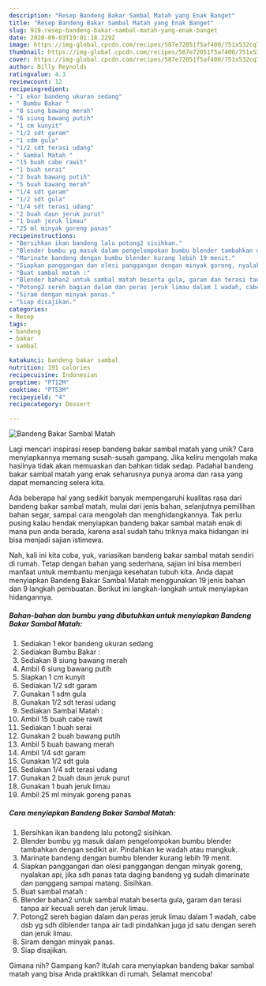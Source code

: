 ```yaml
---
description: "Resep Bandeng Bakar Sambal Matah yang Enak Banget"
title: "Resep Bandeng Bakar Sambal Matah yang Enak Banget"
slug: 919-resep-bandeng-bakar-sambal-matah-yang-enak-banget
date: 2020-09-03T19:01:18.229Z
image: https://img-global.cpcdn.com/recipes/587e72051f5af400/751x532cq70/bandeng-bakar-sambal-matah-foto-resep-utama.jpg
thumbnail: https://img-global.cpcdn.com/recipes/587e72051f5af400/751x532cq70/bandeng-bakar-sambal-matah-foto-resep-utama.jpg
cover: https://img-global.cpcdn.com/recipes/587e72051f5af400/751x532cq70/bandeng-bakar-sambal-matah-foto-resep-utama.jpg
author: Billy Reynolds
ratingvalue: 4.3
reviewcount: 12
recipeingredient:
- "1 ekor bandeng ukuran sedang"
- " Bumbu Bakar "
- "8 siung bawang merah"
- "6 siung bawang putih"
- "1 cm kunyit"
- "1/2 sdt garam"
- "1 sdm gula"
- "1/2 sdt terasi udang"
- " Sambal Matah "
- "15 buah cabe rawit"
- "1 buah serai"
- "2 buah bawang putih"
- "5 buah bawang merah"
- "1/4 sdt garam"
- "1/2 sdt gula"
- "1/4 sdt terasi udang"
- "2 buah daun jeruk purut"
- "1 buah jeruk limau"
- "25 ml minyak goreng panas"
recipeinstructions:
- "Bersihkan ikan bandeng lalu potong2 sisihkan."
- "Blender bumbu yg masuk dalam pengelompokan bumbu blender tambahkan dengan sedikit air. Pindahkan ke wadah atau mangkuk."
- "Marinate bandeng dengan bumbu blender kurang lebih 19 menit."
- "Siapkan panggangan dan olesi panggangan dengan minyak goreng, nyalakan api, jika sdh panas tata daging bandeng yg sudah dimarinate dan panggang sampai matang. Sisihkan."
- "Buat sambal matah :"
- "Blender bahan2 untuk sambal matah beserta gula, garam dan terasi tanpa air kecuali sereh dan jeruk limau."
- "Potong2 sereh bagian dalam dan peras jeruk limau dalam 1 wadah, cabe dsb yg sdh diblender tanpa air tadi pindahkan juga jd satu dengan sereh dan jeruk limau."
- "Siram dengan minyak panas."
- "Siap disajikan."
categories:
- Resep
tags:
- bandeng
- bakar
- sambal

katakunci: bandeng bakar sambal 
nutrition: 191 calories
recipecuisine: Indonesian
preptime: "PT12M"
cooktime: "PT53M"
recipeyield: "4"
recipecategory: Dessert

---
```



![Bandeng Bakar Sambal Matah](https://img-global.cpcdn.com/recipes/587e72051f5af400/751x532cq70/bandeng-bakar-sambal-matah-foto-resep-utama.jpg)

Lagi mencari inspirasi resep bandeng bakar sambal matah yang unik? Cara menyiapkannya memang susah-susah gampang. Jika keliru mengolah maka hasilnya tidak akan memuaskan dan bahkan tidak sedap. Padahal bandeng bakar sambal matah yang enak seharusnya punya aroma dan rasa yang dapat memancing selera kita.

Ada beberapa hal yang sedikit banyak mempengaruhi kualitas rasa dari bandeng bakar sambal matah, mulai dari jenis bahan, selanjutnya pemilihan bahan segar, sampai cara mengolah dan menghidangkannya. Tak perlu pusing kalau hendak menyiapkan bandeng bakar sambal matah enak di mana pun anda berada, karena asal sudah tahu triknya maka hidangan ini bisa menjadi sajian istimewa.




Nah, kali ini kita coba, yuk, variasikan bandeng bakar sambal matah sendiri di rumah. Tetap dengan bahan yang sederhana, sajian ini bisa memberi manfaat untuk membantu menjaga kesehatan tubuh kita. Anda dapat menyiapkan Bandeng Bakar Sambal Matah menggunakan 19 jenis bahan dan 9 langkah pembuatan. Berikut ini langkah-langkah untuk menyiapkan hidangannya.

<!--inarticleads1-->

##### Bahan-bahan dan bumbu yang dibutuhkan untuk menyiapkan Bandeng Bakar Sambal Matah:

1. Sediakan 1 ekor bandeng ukuran sedang
1. Sediakan  Bumbu Bakar :
1. Sediakan 8 siung bawang merah
1. Ambil 6 siung bawang putih
1. Siapkan 1 cm kunyit
1. Sediakan 1/2 sdt garam
1. Gunakan 1 sdm gula
1. Gunakan 1/2 sdt terasi udang
1. Sediakan  Sambal Matah :
1. Ambil 15 buah cabe rawit
1. Sediakan 1 buah serai
1. Gunakan 2 buah bawang putih
1. Ambil 5 buah bawang merah
1. Ambil 1/4 sdt garam
1. Gunakan 1/2 sdt gula
1. Sediakan 1/4 sdt terasi udang
1. Gunakan 2 buah daun jeruk purut
1. Gunakan 1 buah jeruk limau
1. Ambil 25 ml minyak goreng panas




<!--inarticleads2-->

##### Cara menyiapkan Bandeng Bakar Sambal Matah:

1. Bersihkan ikan bandeng lalu potong2 sisihkan.
1. Blender bumbu yg masuk dalam pengelompokan bumbu blender tambahkan dengan sedikit air. Pindahkan ke wadah atau mangkuk.
1. Marinate bandeng dengan bumbu blender kurang lebih 19 menit.
1. Siapkan panggangan dan olesi panggangan dengan minyak goreng, nyalakan api, jika sdh panas tata daging bandeng yg sudah dimarinate dan panggang sampai matang. Sisihkan.
1. Buat sambal matah :
1. Blender bahan2 untuk sambal matah beserta gula, garam dan terasi tanpa air kecuali sereh dan jeruk limau.
1. Potong2 sereh bagian dalam dan peras jeruk limau dalam 1 wadah, cabe dsb yg sdh diblender tanpa air tadi pindahkan juga jd satu dengan sereh dan jeruk limau.
1. Siram dengan minyak panas.
1. Siap disajikan.




Gimana nih? Gampang kan? Itulah cara menyiapkan bandeng bakar sambal matah yang bisa Anda praktikkan di rumah. Selamat mencoba!
